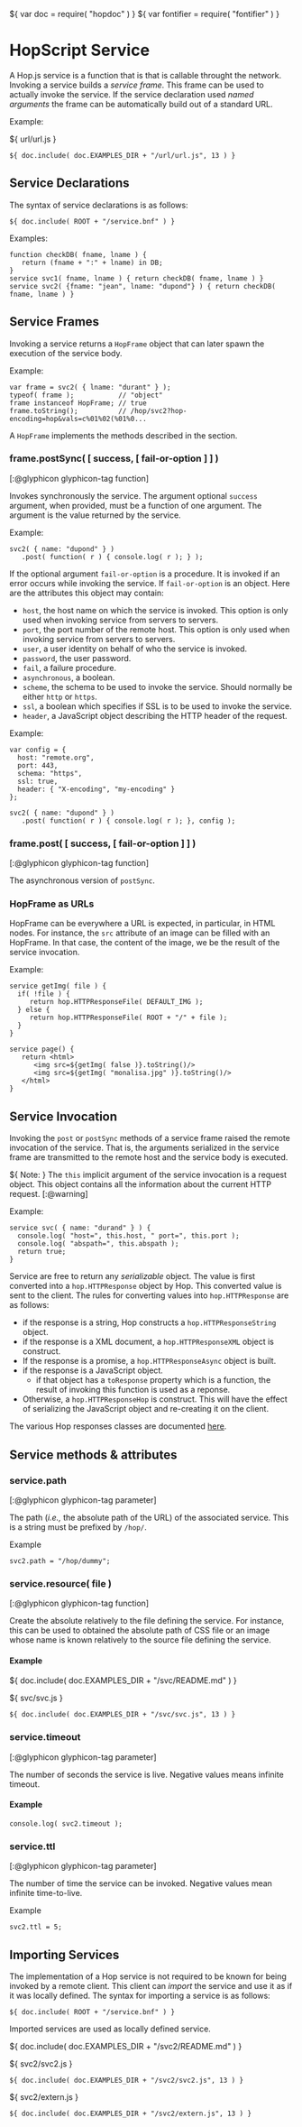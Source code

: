 ${ var doc = require( "hopdoc" ) }
${ var fontifier = require( "fontifier" ) }

HopScript Service
=================

A Hop.js service is a function that is that is callable throught the
network.  Invoking a service builds a _service frame_. This frame can
be used to actually invoke the service. If the service declaration
used _named arguments_ the frame can be automatically build out of a
standard URL.

Example:

${ <span class="label label-info">url/url.js</span> }

```hopscript
${ doc.include( doc.EXAMPLES_DIR + "/url/url.js", 13 ) }
```


Service Declarations
--------------------

The syntax of service declarations is as follows:

```ebnf
${ doc.include( ROOT + "/service.bnf" ) }
```

Examples:

```hopscript
function checkDB( fname, lname ) {
   return (fname + ":" + lname) in DB;
}
service svc1( fname, lname ) { return checkDB( fname, lname ) }
service svc2( {fname: "jean", lname: "dupond"} ) { return checkDB( fname, lname ) }
```

Service Frames
--------------

Invoking a service returns a `HopFrame` object that can later spawn the
execution of the service body.

Example:

```hopscript
var frame = svc2( { lname: "durant" } );
typeof( frame );           // "object"
frame instanceof HopFrame; // true
frame.toString();          // /hop/svc2?hop-encoding=hop&vals=c%01%02(%01%0...
```

A `HopFrame` implements the methods described in the section.

### frame.postSync( [ success, [ fail-or-option ] ] ) ###
[:@glyphicon glyphicon-tag function]

Invokes synchronously the service. The argument optional `success` argument,
when provided, must be a function of one argument. The argument is the
value returned by the service.

Example:

```hopscript
svc2( { name: "dupond" } )
   .post( function( r ) { console.log( r ); } );
```

If the optional argument `fail-or-option` is a procedure. It is invoked
if an error occurs while invoking the service. If `fail-or-option` is
an object. Here are the attributes this object may contain:

 * `host`, the host name on which the service is invoked. This option is
only used when invoking service from servers to servers.
 * `port`, the port number of the remote host. This option is
only used when invoking service from servers to servers.
 * `user`, a user identity on behalf of who the service is invoked.
 * `password`, the user password.
 * `fail`, a failure procedure.
 * `asynchronous`, a boolean.
 * `scheme`, the schema to be used to invoke the service. Should normally be
either `http` or `https`.
 * `ssl`, a boolean which specifies if SSL is to be used to invoke the service.
 * `header`, a JavaScript object describing the HTTP header of the request.

Example:

```hopscript
var config = {
  host: "remote.org",
  port: 443,
  schema: "https",
  ssl: true,
  header: { "X-encoding", "my-encoding" }
};

svc2( { name: "dupond" } )
   .post( function( r ) { console.log( r ); }, config );

```

### frame.post( [ success, [ fail-or-option ] ] ) ###
[:@glyphicon glyphicon-tag function]

The asynchronous version of `postSync`.

### HopFrame as URLs ###

HopFrame can be everywhere a URL is expected, in particular, in HTML
nodes. For instance, the `src` attribute of an image can be filled with
an HopFrame. In that case, the content of the image, we be the result
of the service invocation.

Example:

```hopscript
service getImg( file ) {
  if( !file ) {
     return hop.HTTPResponseFile( DEFAULT_IMG );
  } else {
     return hop.HTTPResponseFile( ROOT + "/" + file );
  }
}

service page() {
   return <html>
      <img src=${getImg( false )}.toString()/>
      <img src=${getImg( "monalisa.jpg" )}.toString()/>
   </html>
}
```


Service Invocation
------------------

Invoking the `post` or `postSync` methods of a service frame raised
the remote invocation of the service. That is, the arguments serialized
in the service frame are transmitted to the remote host and the service
body is executed.

${ <span class="label label-warning">Note:</span> }
The `this` implicit argument of the service invocation is a request
object. This object contains all the information about the current HTTP
request.
[:@warning]

Example:

```hopscript
service svc( { name: "durand" } ) {
  console.log( "host=", this.host, " port=", this.port );
  console.log( "abspath=", this.abspath );
  return true;
}
```

Service are free to return any _serializable_ object. The value
is first converted into a `hop.HTTPResponse` object by Hop. This converted
value is sent to the client. The rules for converting values into
`hop.HTTPResponse` are as follows:

 * if the response is a string, Hop constructs a `hop.HTTPResponseString`
 object.
 * if the response is a XML document, a `hop.HTTPResponseXML` object is
 construct.
 * If the response is a promise, a `hop.HTTPResponseAsync` object is built.
 * if the response is a JavaScript object.
   * if that object has a `toResponse` property which is a function, the
   result of invoking this function is used as a reponse.
 * Otherwise, a `hop.HTTPResponseHop` is construct. This will have the
 effect of serializing the JavaScript object and re-creating it on the client.

The various Hop responses classes are documented [here](00-hop.html#responses).

Service methods & attributes
----------------------------

### service.path ###
[:@glyphicon glyphicon-tag parameter]

The path (_i.e.,_ the absolute path of the URL) of the associated service.
This is a string must be prefixed by `/hop/`.

Example

```hopscript
svc2.path = "/hop/dummy";
```

### service.resource( file ) ###
[:@glyphicon glyphicon-tag function]

Create the absolute relatively to the file defining the service. For instance,
this can be used to obtained the absolute path of CSS file or an image whose
name is known relatively to the source file defining the service.

#### Example ####

${ doc.include( doc.EXAMPLES_DIR + "/svc/README.md" ) }

${ <span class="label label-info">svc/svc.js</span> }

```hopscript
${ doc.include( doc.EXAMPLES_DIR + "/svc/svc.js", 13 ) }
```

### service.timeout ###
[:@glyphicon glyphicon-tag parameter]

The number of seconds the service is live. Negative values means infinite
timeout.

#### Example ####

```hopscript
console.log( svc2.timeout );
```

### service.ttl ###
[:@glyphicon glyphicon-tag parameter]

The number of time the service can be invoked. Negative values mean
infinite time-to-live.

Example

```hopscript
svc2.ttl = 5;
```

Importing Services
------------------

The implementation of a Hop service is not required to be known for
being invoked by a remote client. This client can _import_ the
service and use it as if it was locally defined. The syntax for
importing a service is as follows:

```ebnf
${ doc.include( ROOT + "/service.bnf" ) }
```

Imported services are used as locally defined service.


${ doc.include( doc.EXAMPLES_DIR + "/svc2/README.md" ) }

${ <span class="label label-info">svc2/svc2.js</span> }

```hopscript
${ doc.include( doc.EXAMPLES_DIR + "/svc2/svc2.js", 13 ) }
```

${ <span class="label label-info">svc2/extern.js</span> }

```hopscript
${ doc.include( doc.EXAMPLES_DIR + "/svc2/extern.js", 13 ) }
```
